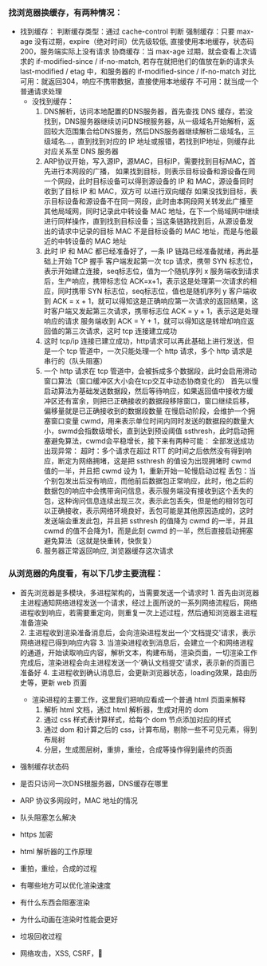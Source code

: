 ### 找浏览器换缓存，有两种情况：
  - 找到缓存：
    	判断缓存类型：通过 cache-control 判断
				强制缓存：只要 max-age 没有过期，expire（绝对时间）优先级较低, 直接使用本地缓存，状态码200，服务端实际上没有请求
				协商缓存：当 max-age 过期，就会查看上次请求的 if-modified-since / if-no-match, 若存在就把他们的值放在新的请求头 
						last-modified / etag 中，和服务器的 if-modified-since / if-no-match 对比
					可用：就返回304，响应不携带数据，直接使用本地缓存
					不可用：就当成一个普通请求处理
	- 没找到缓存：
		1. DNS解析，访问本地配置的DNS服务器，首先查找 DNS 缓存，若没找到，DNS服务器继续访问DNS根服务器，从一级域名开始解析，返回较大范围集合给DNS服务，然后DNS服务器继续解析二级域名，三级域名...，直到找到对应的 IP 地址或报错，若找到IP地址，则缓存此对应关系至 DNS 服务器
		2. ARP协议开始，写入源IP，源MAC，目标IP，需要找到目标MAC，首先进行本网段的广播，
				如果找到目标，则表示目标设备和源设备在同一个网段，此时目标设备可以得到源设备的 IP 和 MAC，源设备同时收到了目标 IP 和 MAC，双方可 以进行双向缓存
				如果没找到目标，表示目标设备和源设备不在同一网段，此时由本网段网关转发此广播至其他局域网，同时记录此中转设备 MAC 地址，在下一个局域网中继续进行同样操作，直到找到目标设备；当这条链路找到后，从源设备发出的请求中记录的目标 MAC 不是目标设备的 MAC 地址，而是与他最近的中转设备的 MAC 地址
		3. 此时 IP 和 MAC 都已经准备好了，一条 IP 链路已经准备就绪，再此基础上开始 TCP 握手
				客户端发起第一次 tcp 请求，携带 SYN 标志位，表示开始建立连接，seq标志位，值为一个随机序列 x
				服务端收到请求后，生产响应，携带标志位 ACK=x+1，表示这是处理第一次请求的相应，同时携带 SYN 标志位，seq标志位，值也是随机序列 y
				客户端收到 ACK = x + 1，就可以得知这是正确响应第一次请求的返回结果，这时客户端又发起第三次请求，携带标志位 ACK = y + 1，表示这是处理响应的请求
				服务端收到 ACK = Y + 1，就可以得知这是转增却响应返回值的第三次请求，这时 tcp 连接建立成功
		4. 这时 tcp/ip 连接已建立成功，http请求可以再此基础上进行发送，但是一个 tcp 管道中，一次只能处理一个 http 请求，多个 http 请求是串行的（队头阻塞）
		5. 一个 http 请求在 tcp 管道中，会被拆成多个数据段，此时会启用滑动窗口算法（窗口缓冲区大小会在tcp交互中动态协商变化的）
				首先以慢启动算法为基础发送数据段，然后等待响应，如果返回值中接收方缓冲区还有富余，则把已正确接收的数据段移除窗口，窗口继续后移，偏移量就是已正确接收到的数据段数量
				在慢启动阶段，会维护一个拥塞窗口变量 cwmd，用来表示单位时间内同时发送的数据段的数量大小，swmd会指数级增长，直到达到预设阈值 ssthresh，此时启动拥塞避免算法，cwmd会平稳增长，接下来有两种可能：
				全部发送成功
				出现异常：
					超时：多个请求在超过 RTT 的时间之后依然没有得到响应，断定为网络拥堵，这是把 ssthresh 的值设为出现拥堵时 cwmd 值的一半，并且把 cwmd 设为 1，重新开始一轮慢启动过程
					丢包：当个别包发出后没有响应，而他前后数据包正常响应，此时，他之后的数据包的响应中会携带询问信息，表示服务端没有接收到这个丢失的包，这种询问信息连续出现三次，表示此包丢失，但是他的相邻包可以正确接收，表示网络环境良好，丢包可能是其他原因造成的，这时发送端会重发此包，并且把 ssthresh 的值降为 cwmd 的一半，并且 cwmd 的值不会降为1，而是此刻 cwmd 的一半，然后直接启动拥塞避免算法（这就是快重转，快恢复）
		6. 服务器正常返回响应, 浏览器缓存这次请求
### 从浏览器的角度看，有以下几步主要流程：
  - 首先浏览器是多模块，多进程架构的，当需要发送一个请求时
		1. 首先由浏览器主进程通知网络进程发送一个请求，经过上面所说的一系列网络流程后，网络进程收到响应，若需要重定向，则重复一次上述过程，然后通知浏览器主进程准备渲染 	
		2. 主进程收到渲染准备消息后，会向渲染进程发出一个'文档提交'请求，表示网络进程已得到响应内容
		3. 当渲染进程收到消息后，会建立一个和网络进程的通道，开始读取响应内容，解析文本，构建布局，渲染页面，一切渲染工作完成后，渲染进程会向主进程发送一个'确认文档提交'请求，表示新的页面已准备好
		4. 主进程收到确认消息后，会更新浏览器状态，loading效果，路由历史等，更新 web 页面

	- 渲染进程的主要工作，这里我们把响应看成一个普通 html 页面来解释
		1. 解析 html 文档，通过 html 解析器，生成对用的 dom
		2. 通过 css 样式表计算样式，给每个 dom 节点添加对应的样式
		3. 通过 dom 和计算之后的 css，计算布局，剔除一些不可见元素，得到布局树
		4. 分层，生成图层树，重排，重绘，合成等操作得到最终的页面






- 强制缓存状态码
- 是否只访问一次DNS根服务器，DNS缓存在哪里
- ARP 协议多网段时，MAC 地址的情况
- 队头阻塞怎么解决
- https 加密
- html 解析器的工作原理
- 重拍，重绘，合成的过程
- 有哪些地方可以优化渲染速度
- 有什么东西会阻塞渲染
- 为什么动画在渲染时性能会更好
- 垃圾回收过程
- 网络攻击，XSS, CSRF，
